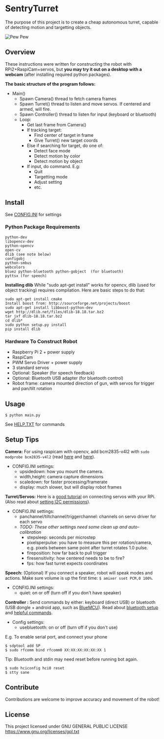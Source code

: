 # SentryTurret

The purpose of this project is to create a cheap autonomous turret, capable of detecting motion and targetting objects.

![Pew Pew](https://raw.githubusercontent.com/steve-vincent/SentryTurret/master/robot.png "Working Example")

## Overview

These instructions were written for constructing the robot with RPi2+RaspiCam+servos, but **you may try it out on a desktop with a webcam** (after installing required python packages).

**The basic structure of the program follows:**
- Main()
    - Spawn Camera() thread to fetch camera frames
    - Spawn Turret() thread to listen and move servos. If centered and armed, will fire.
    - Spawn Controller() thread to listen for input (keyboard or bluetooth)
    - Loop:
        - Get last frame from Camera()
        - If tracking target:
            - Find center of target in frame
            - Give Turret() new target coords
        - Else if searching for target, do one of:
            - Detect face mode
            - Detect motion by color
            - Detect motion by object
        - If input, do command. E.g:
            - Quit
            - Targetting mode
            - Adjust setting
            - etc.

## Install

See [CONFIG.INI](https://github.com/steve-vincent/SentryTurret/blob/master/bot/config.ini)  for settings

### Python Package Requirements
~~~
python-dev
libopencv-dev
python-opencv
open-cv
dlib (see note below)
configobj
python-smbus
webcolors
bluez python-bluetooth python-gobject  (for bluetooth)
pyttsx (for speech)
~~~

**Installing dlib**
While "sudo apt-get install" works for opencv, dlib (used for object tracking) requires compilation. Here are basic steps to do that:
~~~
sudo apt-get install cmake
Install boost from: http://sourceforge.net/projects/boost
sudo apt-get install libboost-python-dev
wget http://dlib.net/files/dlib-18.18.tar.bz2
tar jxf dlib-18.18.tar.bz2
cd dlib*
sudo python setup.py install
pip install dlib
~~~

### Hardware To Construct Robot
- Raspberry Pi 2 + power supply
- RaspiCam
- PWM Servo Driver + power supply
- 3 standard servos
- Optional: Speaker (for speech feedback)
- Optional: Bluetooth USB adapter (for bluetooth control)
- Robot frame: camera mounted direction of gun, with servos for trigger and pan/tilt rotation

## Usage

`$ python main.py`

See [HELP.TXT](https://github.com/steve-vincent/SentryTurret/blob/master/help.txt)  for commands

## Setup Tips

**Camera:**
For using raspicam with opencv, add bcm2835-v4l2 with `sudo modprobe bcm2835-v4l2` (read [here](http://raspberrypi.stackexchange.com/questions/17068/using-opencv-with-raspicam-and-python)  and [here](https://www.raspberrypi.org/forums/viewtopic.php?f=43&t=94381)).
- CONFIG.INI settings: 
    - upsidedown: how you mount the camera.
    - width,height: camera capture dimensions
    - scaledown: for faster processing/framerate
    - display: much slower, but will display robot frames

**Turret/Servos:**
Here is a [good tutorial](https://learn.adafruit.com/adafruit-16-channel-servo-driver-with-raspberry-pi) on connecting servos with your RPi. (Also read about [setting I2C permissions](http://www.raspberrypi.org/forums/viewtopic.php?p=238003#p238003)).
- CONFIG.INI settings: 
    - panchannel/tiltchannel/triggerchannel: channels on servo driver for each servo
    - *TODO: These other settings need some clean up and auto-calibration*
        - stepsleep: seconds per microstep
        - pixelsperpulse: you have to measure this per rotation/camera, e.g. pixels between same point after turret rotates 1.0 pulse.
        - fireposition: how far back to pull trigger
        - firesensitivity: how centered needs to be to fire?
        - fps: how fast turret expects coordinates


**Speech:** (Optional)
If you connect a speaker, robot will speak modes and actions. Make sure volume is up the first time: `$ amixer sset PCM,0 100%`. 
- CONFIG.INI settings: 
    - quiet: on or off (turn off if you don't have speaker)

**Controller :** 
Send commands by either: keyboard (direct USB) or bluetooth (USB dongle + android app, such as [BlueMCU](https://play.google.com/store/apps/details?id=com.bluetooth.BlueMCU&hl=en)). Read about [bluetooth setup](https://github.com/metachris/android-bluetooth-spp) and [helpful commands](https://www.raspberrypi.org/forums/viewtopic.php?p=521067).
- Config settings: 
    - usebluetooth: on or off (turn off if you don't use)

E.g. To enable serial port, and connect your phone
~~~
$ sdptool add SP
$ sudo rfcomm bind rfcomm0 XX:XX:XX:XX:XX:XX 1
~~~
Tip: Bluetooth and stdin may need reset before running bot again.
~~~
$ sudo hciconfig hci0 reset
$ stty sane
~~~


## Contribute

Contributions are welcome to improve accuracy and movement of the robot!

## License

This project licensed under GNU GENERAL PUBLIC LICENSE
https://www.gnu.org/licenses/gpl.txt
